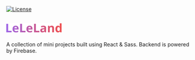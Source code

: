 [![License](https://img.shields.io/badge/license-MIT-green)](./LICENSE)

![](https://github.com/keilokimnida/leleland/blob/main/src/assets/images/Logo-colorful.png)
-
A collection of mini projects built using React &amp; Sass. Backend is powered by Firebase.

